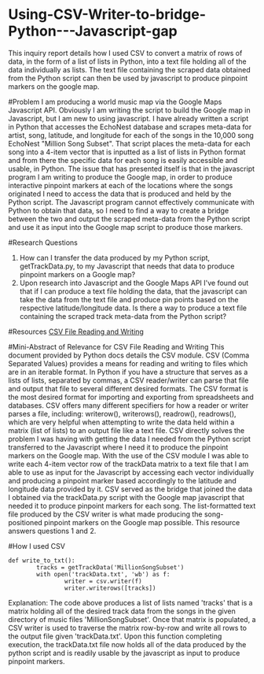 # Using-CSV-Writer-to-bridge-Python---Javascript-gap
This inquiry report details how I used CSV to convert a matrix of rows of data, in the form of a list of lists in Python, into a text file holding all of the data individually as lists. The text file containing the scraped data obtained from the Python script can then be used by javascript to produce pinpoint markers on the google map.

#Problem
I am producing a world music map via the Google Maps Javascript API. Obviously I am writing the script to build the Google map in Javascript, but I am new to using javascript. I have already written a script in Python that accesses the EchoNest database and scrapes meta-data for artist, song, latitude, and longitude for each of the songs in the 10,000 song EchoNest "Million Song Subset". That script places the meta-data for each song into a 4-item vector that is inputted as a list of lists in Python format and from there the specific data for each song is easily accessible and usable, in Python. The issue that has presented itself is that in the javascript program I am writing to produce the Google map, in order to produce interactive pinpoint markers at each of the locations where the songs originated I need to access the data that is produced and held by the Python script. The Javascript program cannot effectively communicate with Python to obtain that data, so I need to find a way to create a bridge between the two and output the scraped meta-data from the Python script and use it as input into the Google map script to produce those markers.

#Research Questions
1. How can I transfer the data produced by my Python script, getTrackData.py, to my Javascript that needs that data to produce pinpoint markers on a Google map?
2. Upon research into Javascript and the Google Maps API I've found out that if I can produce a text file holding the data, that the javascript can take the data from the text file and produce pin points based on the respective latitude/longitude data. Is there a way to produce a text file containing the scraped track meta-data from the Python script?

#Resources
[CSV File Reading and Writing](https://docs.python.org/2/library/csv.html)

#Mini-Abstract of Relevance for CSV File Reading and Writing
This document provided by Python docs details the CSV module. CSV (Comma Separated Values) provides a means for reading and writing to files which are in an iterable format. In Python if you have a structure that serves as a lists of lists, separated by commas, a CSV reader/writer can parse that file and output that file to several different desired formats. The CSV format is the most desired format for importing and exporting from spreadsheets and databases. CSV offers many different specifiers for how a reader or writer parses a file, including: writerow(), writerows(), readrow(), readrows(), which are very helpful when attempting to write the data held within a matrix (list of lists) to an output file like a text file. CSV directly solves the problem I was having with getting the data I needed from the Python script transferred to the Javascript where I need it to produce the pinpoint markers on the Google map. With the use of the CSV module I was able to write each 4-item vector row of the trackData matrix to a text file that I am able to use as input for the Javascript by accessing each vector individually and producing a pinpoint marker based accordingly to the latitude and longitude data provided by it. CSV served as the bridge that joined the data I obtained via the trackData.py script with the Google map javascript that needed it to produce pinpoint markers for each song. The list-formatted text file produced by the CSV writer is what made producing the song-positioned pinpoint markers on the Google map possible. This resource answers questions 1 and 2.

#How I used CSV
```
def write_to_txt():
        tracks = getTrackData('MillionSongSubset')
        with open('trackData.txt', 'wb') as f:
                writer = csv.writer(f)
                writer.writerows([tracks])
```
Explanation: The code above produces a list of lists named 'tracks' that is a matrix holding all of the desired track data from the songs in the given directory of music files 'MillionSongSubset'. Once that matrix is populated, a CSV writer is used to traverse the matrix row-by-row and write all rows to the output file given 'trackData.txt'. Upon this function completing execution, the trackData.txt file now holds all of the data produced by the python script and is readily usable by the javascript as input to produce pinpoint markers.
